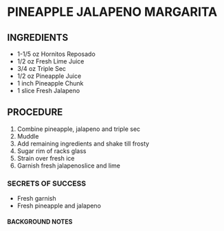 # PINEAPPLE JALAPENO MARGARITA

## INGREDIENTS
* 1-1/5 oz  Hornitos Reposado
* 1/2 oz    Fresh Lime Juice
* 3/4 oz    Triple Sec
* 1/2 oz    Pineapple Juice
* 1 inch    Pineapple Chunk
* 1 slice   Fresh Jalapeno

## PROCEDURE
1. Combine pineapple, jalapeno and triple sec
2. Muddle
3. Add remaining ingredients and shake till frosty
4. Sugar rim of racks glass
5. Strain over fresh ice
6. Garnish fresh jalapenoslice and lime

### SECRETS OF SUCCESS
* Fresh garnish
* Fresh pineapple and jalapeno

#### BACKGROUND NOTES

